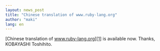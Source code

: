 ```yaml
---
layout: news_post
title: "Chinese translation of www.ruby-lang.org"
author: "maki"
lang: en
---
```


[Chinese translation of www.ruby-lang.org][1] is available now. Thanks,
KOBAYASHI Toshihito.



[1]: http://rubycn.ce-lab.net/ 
